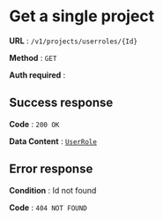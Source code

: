 # Get a single project

**URL** : `/v1/projects/userroles/{Id}`

**Method** : `GET`

**Auth required** :

## Success response

**Code** : `200 OK`

**Data Content** : [`UserRole`](user_role.md)

## Error response

**Condition** : Id not found

**Code** : `404 NOT FOUND`
